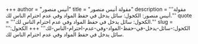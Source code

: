 +++
author = "أنيس منصور"
title = "مقولة أنيس منصور"
description = '''مقولة أنيس منصور: الكحول: سائل يدخل في حفظ المواد وفي عدم احترام الناس لك.'''
quote = '''الكحول: سائل يدخل في حفظ المواد وفي عدم احترام الناس لك.'''
slug = '''الكحول:-سائل-يدخل-في-حفظ-المواد-وفي-عدم-احترام-الناس-لك'''
+++
الكحول: سائل يدخل في حفظ المواد وفي عدم احترام الناس لك.
